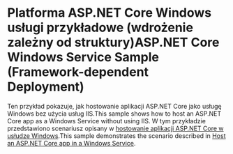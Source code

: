 # <a name="aspnet-core-windows-service-sample-framework-dependent-deployment"></a><span data-ttu-id="d6656-101">Platforma ASP.NET Core Windows usługi przykładowe (wdrożenie zależny od struktury)</span><span class="sxs-lookup"><span data-stu-id="d6656-101">ASP.NET Core Windows Service Sample (Framework-dependent Deployment)</span></span>

<span data-ttu-id="d6656-102">Ten przykład pokazuje, jak hostowanie aplikacji ASP.NET Core jako usługę Windows bez użycia usług IIS.</span><span class="sxs-lookup"><span data-stu-id="d6656-102">This sample shows how to host an ASP.NET Core app as a Windows Service without using IIS.</span></span> <span data-ttu-id="d6656-103">W tym przykładzie przedstawiono scenariusz opisany w [hostowanie aplikacji ASP.NET Core w usłudze Windows](https://docs.microsoft.com/aspnet/core/host-and-deploy/windows-service).</span><span class="sxs-lookup"><span data-stu-id="d6656-103">This sample demonstrates the scenario described in [Host an ASP.NET Core app in a Windows Service](https://docs.microsoft.com/aspnet/core/host-and-deploy/windows-service).</span></span>
